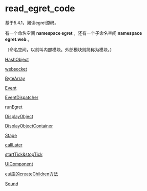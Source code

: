 # read_egret_code

基于5.4.1，阅读egret源码。

有一个命名空间 **namespace egret** ，还有一个子命名空间 **namespace egret.web** 。

（命名空间，以前叫内部模块。外部模块则简称为模块。）

[HashObject](./md/HashObject.md)

[websocket](./md/websocket.md)

[ByteArray](./md/ByteArray.md)

[Event](./md/Event.md)

[EventDispatcher](./md/EventDispatcher.md)

[runEgret](./md/runEgret.md)

[DisplayObject](./md/DisplayObject.md)

[DisplayObjectContainer](./md/DisplayObjectContainer.md)

[Stage](./md/Stage.md)

[callLater](./md/callLater.md)

[startTick&stopTick](./md/startTick&stopTick.md)

[UIComponent](./md/UIComponent.md)

[eui库的createChildren方法](./md/eui库的createChildren方法.md)

[Sound](./md/Sound.md)
